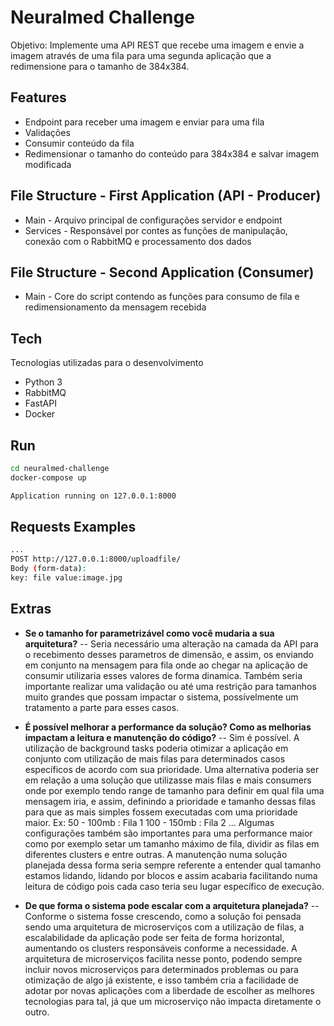 # Neuralmed Challenge

Objetivo:
Implemente uma API REST que recebe uma imagem e envie a imagem através de uma fila para uma segunda aplicação que a redimensione para o tamanho de 384x384.

## Features

- Endpoint para receber uma imagem e enviar para uma fila
- Validações
- Consumir conteúdo da fila
- Redimensionar o tamanho do conteúdo para 384x384 e salvar imagem modificada

## File Structure - First Application (API - Producer)

- Main - Arquivo principal de configurações servidor e endpoint
- Services - Responsável por contes as funções de manipulação, conexão com o RabbitMQ e processamento dos dados

## File Structure - Second Application (Consumer)

- Main - Core do script contendo as funções para consumo de fila e redimensionamento da mensagem recebida

## Tech

Tecnologias utilizadas para o desenvolvimento

- Python 3
- RabbitMQ 
- FastAPI
- Docker 


## Run
```sh
cd neuralmed-challenge
docker-compose up
```

```sh
Application running on 127.0.0.1:8000
```

## Requests Examples
```sh
...
POST http://127.0.0.1:8000/uploadfile/
Body (form-data):
key: file value:image.jpg
```

## Extras
- **Se o tamanho for parametrizável como você mudaria a sua arquitetura?**
-- Seria necessário uma alteração na camada da API para o recebimento desses parametros de dimensão, e assim, os enviando em conjunto na mensagem para fila onde ao chegar na aplicação de consumir utilizaria esses valores de forma dinamica. Também seria importante realizar uma validação ou até uma restrição para tamanhos muito grandes que possam impactar o sistema, possívelmente um tratamento a parte para esses casos. 

- **É possível melhorar a performance da solução? Como as melhorias impactam a leitura e manutenção do código?**
-- Sim é possível. A utilização de background tasks poderia otimizar a aplicação em conjunto com utilização de mais filas para determinados casos específicos de acordo com sua prioridade. Uma alternativa poderia ser em relação a uma solução que utilizasse mais filas e mais consumers onde por exemplo tendo range de tamanho para definir em qual fila uma mensagem iria, e assim, definindo a prioridade e tamanho dessas filas para que as mais simples fossem executadas com uma prioridade maior. Ex: 
    50 - 100mb : Fila 1
    100 - 150mb : Fila 2
    ...
Algumas configurações também são importantes para uma performance maior como por exemplo setar um tamanho máximo de fila, dividir as filas em diferentes clusters e entre outras. A manutenção numa solução planejada dessa forma seria sempre referente a entender qual tamanho estamos lidando, lidando por blocos e assim acabaria facilitando numa leitura de código pois cada caso teria seu lugar específico de execução.  
 

- **De que forma o sistema pode escalar com a arquitetura planejada?**
-- Conforme o sistema fosse crescendo, como a solução foi pensada sendo uma arquitetura de microserviços com a utilização de filas, a escalabilidade da aplicação pode ser feita de forma horizontal, aumentando os clusters responsáveis conforme a necessidade. A arquitetura de microserviços facilita nesse ponto, podendo sempre incluir novos microserviços para determinados problemas ou para otimização de algo já existente, e isso também cria a facilidade de adotar por novas aplicações com a liberdade de escolher as melhores tecnologias para tal, já que um microserviço não impacta diretamente o outro. 